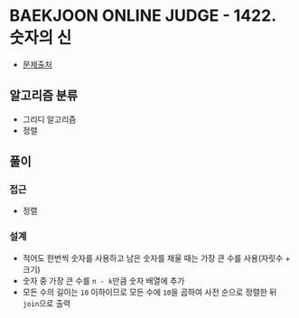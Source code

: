 # BAEKJOON ONLINE JUDGE - 1422. 숫자의 신

- [문제출처](https://www.acmicpc.net/problem/1422 '1422. 숫자의 신')

## 알고리즘 분류

- 그리디 알고리즘
- 정렬

## 풀이

### 접근

- 정렬

### 설계

- 적어도 한번씩 숫자를 사용하고 남은 숫자를 채울 때는 가장 큰 수를 사용(자릿수 + 크기)
- 숫자 중 가장 큰 수를 `n - k`만큼 숫자 배열에 추가
- 모든 수의 길이는 `10` 이하이므로 모든 수에 `10`을 곱하여 사전 순으로 정렬한 뒤 `join`으로 출력
